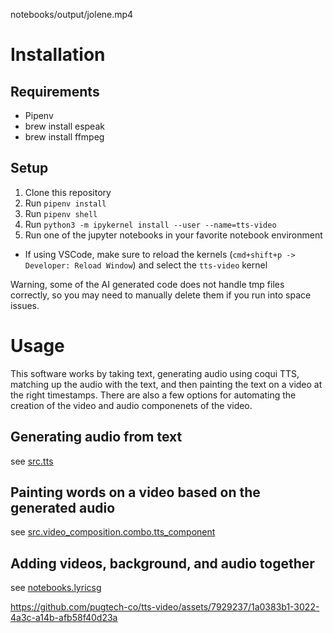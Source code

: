 notebooks/output/jolene.mp4
# Installation
## Requirements
- Pipenv
- brew install espeak
- brew install ffmpeg

## Setup
1. Clone this repository
2. Run `pipenv install`
3. Run `pipenv shell`
4. Run `python3 -m ipykernel install --user --name=tts-video`
5. Run one of the jupyter notebooks in your favorite notebook environment
- If using VSCode, make sure to reload the kernels (`cmd+shift+p -> Developer: Reload Window`) and select the `tts-video` kernel

Warning, some of the AI generated code does not handle tmp files correctly, so you may need to manually delete them if you run into space issues.

# Usage
This software works by taking text, generating audio using coqui TTS, matching up the audio with the text, and then painting the text on a video at the right timestamps. There are also a few options for automating the creation of the video and audio componenets of the video.
## Generating audio from text
see [src.tts](src/tts.py)
## Painting words on a video based on the generated audio
see [src.video_composition.combo.tts_component](src/video_composition/combo/tts_component.py)
## Adding videos, background, and audio together
see [notebooks.lyricsg](notebooks/lyrics.ipynb)

https://github.com/pugtech-co/tts-video/assets/7929237/1a0383b1-3022-4a3c-a14b-afb58f40d23a
